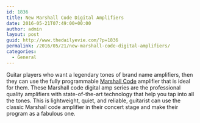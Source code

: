 ```yaml
---
id: 1836
title: New Marshall Code Digital Amplifiers
date: 2016-05-21T07:49:00+00:00
author: admin
layout: post
guid: http://www.thedailyevie.com/?p=1836
permalink: /2016/05/21/new-marshall-code-digital-amplifiers/
categories:
  - General
---
```

Guitar players who want a legendary tones of brand name amplifiers, then they can use the fully programmable [Marshall Code](http://www.guitarcenter.com/Marshall-Code-Series.gc) amplifier that is ideal for them. These Marshall code digital amp series are the professional quality amplifiers with state-of-the-art technology that help you tap into all the tones. This is lightweight, quiet, and reliable, guitarist can use the classic Marshall code amplifier in their concert stage and make their program as a fabulous one.